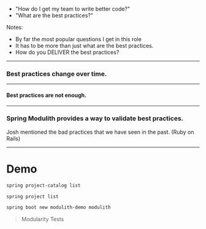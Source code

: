 
- "How do I get my team to write better code?"
- "What are the best practices?" <!-- .element: class="fragment" -->

Notes:
- By far the most popular questions I get in this role
- It has to be more than just what are the best practices.
- How do you DELIVER the best practices?

---

### Best practices change over time.

---

#### Best practices are not enough.

---

### Spring Modulith provides a way to validate best practices.

Josh mentioned the bad practices that we have seen in the past. (Ruby on Rails)

---

# Demo

```bash
spring project-catalog list

spring project list

spring boot new modulith-demo modulith
```
> Modularity Tests